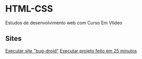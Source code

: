 # HTML-CSS
 Estudos de desenvolvimento web com Curso Em VIideo
 <br>
 <h2>Sites</h2>
 <a href="https://otavio-lv.github.io/HTML-CSS/Exercicios/desafios/desafio%2010/desafio.html">Executar site "bug-droid"<a>
<a href="https://otavio-lv.github.io/projeto-25-min/">Executar projeto feito em 25 minutos</a>
